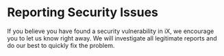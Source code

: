 <!--
SPDX-FileCopyrightText: 2022 Siemens AG

SPDX-License-Identifier: MIT
-->

# Reporting Security Issues

If you believe you have found a security vulnerability in iX, we encourage you to let us know right away. We will investigate all legitimate reports and do our best to quickly fix the problem.
